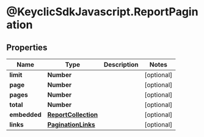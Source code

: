# @KeyclicSdkJavascript.ReportPagination

## Properties
Name | Type | Description | Notes
------------ | ------------- | ------------- | -------------
**limit** | **Number** |  | [optional] 
**page** | **Number** |  | [optional] 
**pages** | **Number** |  | [optional] 
**total** | **Number** |  | [optional] 
**embedded** | [**ReportCollection**](ReportCollection.md) |  | [optional] 
**links** | [**PaginationLinks**](PaginationLinks.md) |  | [optional] 


